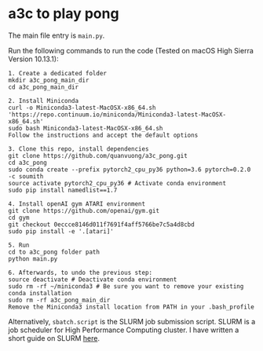 # a3c to play pong

The main file entry is `main.py`.

Run the following commands to run the code (Tested on macOS High Sierra Version 10.13.1):

```
1. Create a dedicated folder
mkdir a3c_pong_main_dir
cd a3c_pong_main_dir

2. Install Miniconda
curl -o Miniconda3-latest-MacOSX-x86_64.sh 'https://repo.continuum.io/miniconda/Miniconda3-latest-MacOSX-x86_64.sh'
sudo bash Miniconda3-latest-MacOSX-x86_64.sh
Follow the instructions and accept the default options

3. Clone this repo, install dependencies
git clone https://github.com/quanvuong/a3c_pong.git
cd a3c_pong
sudo conda create --prefix pytorch2_cpu_py36 python=3.6 pytorch=0.2.0 -c soumith
source activate pytorch2_cpu_py36 # Activate conda environment
sudo pip install namedlist==1.7

4. Install openAI gym ATARI environment
git clone https://github.com/openai/gym.git
cd gym
git checkout 0eccce8146d011f7691f4aff5766be7c5a4d8cbd
sudo pip install -e '.[atari]'

5. Run
cd to a3c_pong folder path
python main.py

6. Afterwards, to undo the previous step:
source deactivate # Deactivate conda environment
sudo rm -rf ~/miniconda3 # Be sure you want to remove your existing conda installation
sudo rm -rf a3c_pong_main_dir
Remove the Miniconda3 install location from PATH in your .bash_profile
```

Alternatively, `sbatch.script` is the SLURM job submission script. SLURM is a job scheduler for High Performance Computing cluster. I have written a short guide on SLURM [here](https://github.com/quanvuong/deep_learning_tips_and_tricks#slurm).
